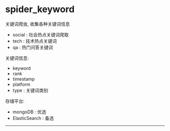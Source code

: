 # spider_keyword

关键词爬虫, 收集各种关键词信息

- social : 社会热点关键词爬取
- tech   : 技术热点关键词
- qa     : 热门问答关键词

关键词信息:
- keyword
- rank
- timestamp
- platform
- type : 关键词类别

存储平台:
- mongoDB : 优选
- ElasticSearch : 备选


---

